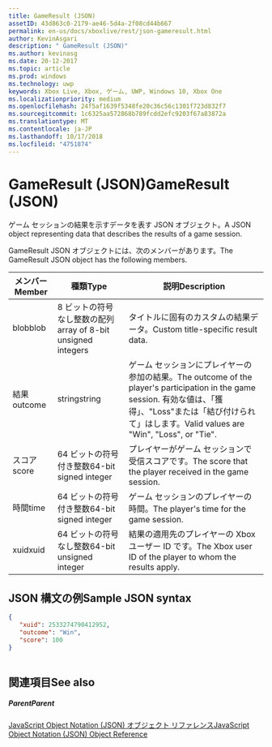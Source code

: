 ```yaml
---
title: GameResult (JSON)
assetID: 43d863c0-2179-ae46-5d4a-2f08cd44b667
permalink: en-us/docs/xboxlive/rest/json-gameresult.html
author: KevinAsgari
description: " GameResult (JSON)"
ms.author: kevinasg
ms.date: 20-12-2017
ms.topic: article
ms.prod: windows
ms.technology: uwp
keywords: Xbox Live, Xbox, ゲーム, UWP, Windows 10, Xbox One
ms.localizationpriority: medium
ms.openlocfilehash: 24f5af1639f5348fe20c36c56c1301f723d832f7
ms.sourcegitcommit: 1c6325aa572868b789fcdd2efc9203f67a83872a
ms.translationtype: MT
ms.contentlocale: ja-JP
ms.lasthandoff: 10/17/2018
ms.locfileid: "4751874"
---
```

# <a name="gameresult-json"></a><span data-ttu-id="f6064-104">GameResult (JSON)</span><span class="sxs-lookup"><span data-stu-id="f6064-104">GameResult (JSON)</span></span>
<span data-ttu-id="f6064-105">ゲーム セッションの結果を示すデータを表す JSON オブジェクト。</span><span class="sxs-lookup"><span data-stu-id="f6064-105">A JSON object representing data that describes the results of a game session.</span></span> 
<a id="ID4EN"></a>

  
 
<span data-ttu-id="f6064-106">GameResult JSON オブジェクトには、次のメンバーがあります。</span><span class="sxs-lookup"><span data-stu-id="f6064-106">The GameResult JSON object has the following members.</span></span>
 
| <span data-ttu-id="f6064-107">メンバー</span><span class="sxs-lookup"><span data-stu-id="f6064-107">Member</span></span>| <span data-ttu-id="f6064-108">種類</span><span class="sxs-lookup"><span data-stu-id="f6064-108">Type</span></span>| <span data-ttu-id="f6064-109">説明</span><span class="sxs-lookup"><span data-stu-id="f6064-109">Description</span></span>| 
| --- | --- | --- | 
| <span data-ttu-id="f6064-110">blob</span><span class="sxs-lookup"><span data-stu-id="f6064-110">blob</span></span>| <span data-ttu-id="f6064-111">8 ビットの符号なし整数の配列</span><span class="sxs-lookup"><span data-stu-id="f6064-111">array of 8-bit unsigned integers</span></span>| <span data-ttu-id="f6064-112">タイトルに固有のカスタムの結果データ。</span><span class="sxs-lookup"><span data-stu-id="f6064-112">Custom title-specific result data.</span></span>| 
| <span data-ttu-id="f6064-113">結果</span><span class="sxs-lookup"><span data-stu-id="f6064-113">outcome</span></span>| <span data-ttu-id="f6064-114">string</span><span class="sxs-lookup"><span data-stu-id="f6064-114">string</span></span>| <span data-ttu-id="f6064-115">ゲーム セッションにプレイヤーの参加の結果。</span><span class="sxs-lookup"><span data-stu-id="f6064-115">The outcome of the player's participation in the game session.</span></span> <span data-ttu-id="f6064-116">有効な値は、「獲得」、"Loss"または「結び付けられて」はします。</span><span class="sxs-lookup"><span data-stu-id="f6064-116">Valid values are "Win", "Loss", or "Tie".</span></span> | 
| <span data-ttu-id="f6064-117">スコア</span><span class="sxs-lookup"><span data-stu-id="f6064-117">score</span></span>| <span data-ttu-id="f6064-118">64 ビットの符号付き整数</span><span class="sxs-lookup"><span data-stu-id="f6064-118">64-bit signed integer</span></span>| <span data-ttu-id="f6064-119">プレイヤーがゲーム セッションで受信スコアです。</span><span class="sxs-lookup"><span data-stu-id="f6064-119">The score that the player received in the game session.</span></span>| 
| <span data-ttu-id="f6064-120">時間</span><span class="sxs-lookup"><span data-stu-id="f6064-120">time</span></span>| <span data-ttu-id="f6064-121">64 ビットの符号付き整数</span><span class="sxs-lookup"><span data-stu-id="f6064-121">64-bit signed integer</span></span>| <span data-ttu-id="f6064-122">ゲーム セッションのプレイヤーの時間。</span><span class="sxs-lookup"><span data-stu-id="f6064-122">The player's time for the game session.</span></span>| 
| <span data-ttu-id="f6064-123">xuid</span><span class="sxs-lookup"><span data-stu-id="f6064-123">xuid</span></span>| <span data-ttu-id="f6064-124">64 ビットの符号なし整数</span><span class="sxs-lookup"><span data-stu-id="f6064-124">64-bit unsigned integer</span></span>| <span data-ttu-id="f6064-125">結果の適用先のプレイヤーの Xbox ユーザー ID です。</span><span class="sxs-lookup"><span data-stu-id="f6064-125">The Xbox user ID of the player to whom the results apply.</span></span>| 
  
<a id="ID4EPC"></a>

 
## <a name="sample-json-syntax"></a><span data-ttu-id="f6064-126">JSON 構文の例</span><span class="sxs-lookup"><span data-stu-id="f6064-126">Sample JSON syntax</span></span>
 

```json
{
   "xuid": 2533274790412952,
   "outcome": "Win",
   "score": 100
}
    
```

  
<a id="ID4EYC"></a>

 
## <a name="see-also"></a><span data-ttu-id="f6064-127">関連項目</span><span class="sxs-lookup"><span data-stu-id="f6064-127">See also</span></span>
 
<a id="ID4E1C"></a>

 
##### <a name="parent"></a><span data-ttu-id="f6064-128">Parent</span><span class="sxs-lookup"><span data-stu-id="f6064-128">Parent</span></span> 

[<span data-ttu-id="f6064-129">JavaScript Object Notation (JSON) オブジェクト リファレンス</span><span class="sxs-lookup"><span data-stu-id="f6064-129">JavaScript Object Notation (JSON) Object Reference</span></span>](atoc-xboxlivews-reference-json.md)

   